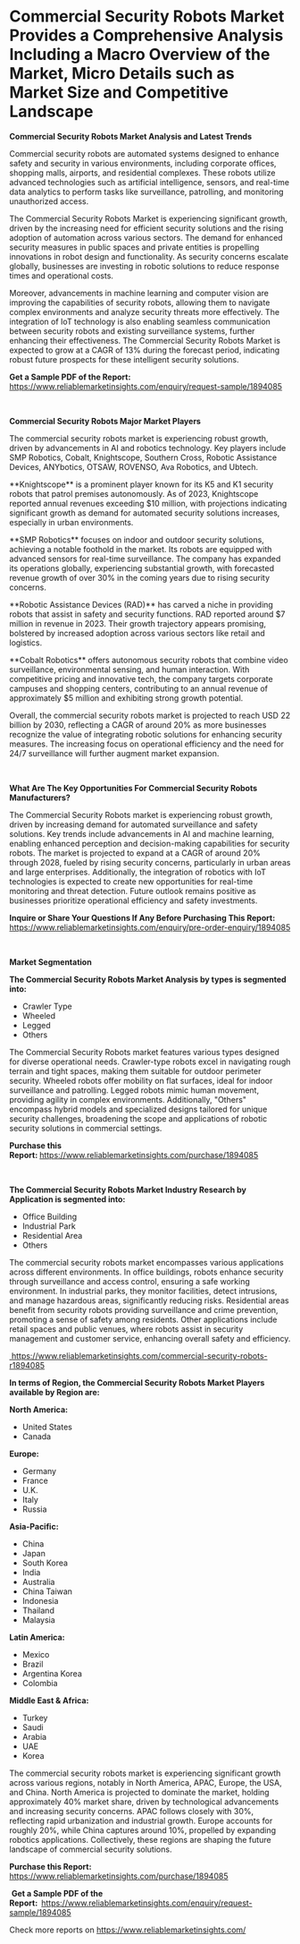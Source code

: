 <p><h1>Commercial Security Robots Market Provides a Comprehensive Analysis Including a Macro Overview of the Market, Micro Details such as Market Size and Competitive Landscape</h1></p><p><strong>Commercial Security Robots Market Analysis and Latest Trends</strong></p>
<p><p>Commercial security robots are automated systems designed to enhance safety and security in various environments, including corporate offices, shopping malls, airports, and residential complexes. These robots utilize advanced technologies such as artificial intelligence, sensors, and real-time data analytics to perform tasks like surveillance, patrolling, and monitoring unauthorized access.</p><p>The Commercial Security Robots Market is experiencing significant growth, driven by the increasing need for efficient security solutions and the rising adoption of automation across various sectors. The demand for enhanced security measures in public spaces and private entities is propelling innovations in robot design and functionality. As security concerns escalate globally, businesses are investing in robotic solutions to reduce response times and operational costs.</p><p>Moreover, advancements in machine learning and computer vision are improving the capabilities of security robots, allowing them to navigate complex environments and analyze security threats more effectively. The integration of IoT technology is also enabling seamless communication between security robots and existing surveillance systems, further enhancing their effectiveness. The Commercial Security Robots Market is expected to grow at a CAGR of 13% during the forecast period, indicating robust future prospects for these intelligent security solutions.</p></p>
<p><strong>Get a Sample PDF of the Report:&nbsp;</strong> <a href="https://www.reliablemarketinsights.com/enquiry/request-sample/1894085?utm_campaign=2187&utm_medium=2&utm_source=Github&utm_content=ia&utm_term=01032025&utm_id=commercial-security-robots">https://www.reliablemarketinsights.com/enquiry/request-sample/1894085</a></p>
<p>&nbsp;</p>
<p><strong>Commercial Security Robots Major Market Players</strong></p>
<p><p>The commercial security robots market is experiencing robust growth, driven by advancements in AI and robotics technology. Key players include SMP Robotics, Cobalt, Knightscope, Southern Cross, Robotic Assistance Devices, ANYbotics, OTSAW, ROVENSO, Ava Robotics, and Ubtech.</p><p>**Knightscope** is a prominent player known for its K5 and K1 security robots that patrol premises autonomously. As of 2023, Knightscope reported annual revenues exceeding $10 million, with projections indicating significant growth as demand for automated security solutions increases, especially in urban environments.</p><p>**SMP Robotics** focuses on indoor and outdoor security solutions, achieving a notable foothold in the market. Its robots are equipped with advanced sensors for real-time surveillance. The company has expanded its operations globally, experiencing substantial growth, with forecasted revenue growth of over 30% in the coming years due to rising security concerns.</p><p>**Robotic Assistance Devices (RAD)** has carved a niche in providing robots that assist in safety and security functions. RAD reported around $7 million in revenue in 2023. Their growth trajectory appears promising, bolstered by increased adoption across various sectors like retail and logistics.</p><p>**Cobalt Robotics** offers autonomous security robots that combine video surveillance, environmental sensing, and human interaction. With competitive pricing and innovative tech, the company targets corporate campuses and shopping centers, contributing to an annual revenue of approximately $5 million and exhibiting strong growth potential.</p><p>Overall, the commercial security robots market is projected to reach USD 22 billion by 2030, reflecting a CAGR of around 20% as more businesses recognize the value of integrating robotic solutions for enhancing security measures. The increasing focus on operational efficiency and the need for 24/7 surveillance will further augment market expansion.</p></p>
<p>&nbsp;</p>
<p><strong>What Are The Key Opportunities For Commercial Security Robots Manufacturers?</strong></p>
<p><p>The Commercial Security Robots market is experiencing robust growth, driven by increasing demand for automated surveillance and safety solutions. Key trends include advancements in AI and machine learning, enabling enhanced perception and decision-making capabilities for security robots. The market is projected to expand at a CAGR of around 20% through 2028, fueled by rising security concerns, particularly in urban areas and large enterprises. Additionally, the integration of robotics with IoT technologies is expected to create new opportunities for real-time monitoring and threat detection. Future outlook remains positive as businesses prioritize operational efficiency and safety investments.</p></p>
<p><strong>Inquire or Share Your Questions If Any Before Purchasing This Report:</strong> <a href="https://www.reliablemarketinsights.com/enquiry/pre-order-enquiry/1894085?utm_campaign=2187&utm_medium=2&utm_source=Github&utm_content=ia&utm_term=01032025&utm_id=commercial-security-robots">https://www.reliablemarketinsights.com/enquiry/pre-order-enquiry/1894085</a></p>
<p>&nbsp;</p>
<p><strong>Market Segmentation</strong></p>
<p><strong>The Commercial Security Robots Market Analysis by types is segmented into:</strong></p>
<p><ul><li>Crawler Type</li><li>Wheeled</li><li>Legged</li><li>Others</li></ul></p>
<p><p>The Commercial Security Robots market features various types designed for diverse operational needs. Crawler-type robots excel in navigating rough terrain and tight spaces, making them suitable for outdoor perimeter security. Wheeled robots offer mobility on flat surfaces, ideal for indoor surveillance and patrolling. Legged robots mimic human movement, providing agility in complex environments. Additionally, "Others" encompass hybrid models and specialized designs tailored for unique security challenges, broadening the scope and applications of robotic security solutions in commercial settings.</p></p>
<p><strong>Purchase this Report:&nbsp;</strong><a href="https://www.reliablemarketinsights.com/purchase/1894085?utm_campaign=2187&utm_medium=2&utm_source=Github&utm_content=ia&utm_term=01032025&utm_id=commercial-security-robots">https://www.reliablemarketinsights.com/purchase/1894085</a></p>
<p>&nbsp;</p>
<p><strong>The Commercial Security Robots Market Industry Research by Application is segmented into:</strong></p>
<p><ul><li>Office Building</li><li>Industrial Park</li><li>Residential Area</li><li>Others</li></ul></p>
<p><p>The commercial security robots market encompasses various applications across different environments. In office buildings, robots enhance security through surveillance and access control, ensuring a safe working environment. In industrial parks, they monitor facilities, detect intrusions, and manage hazardous areas, significantly reducing risks. Residential areas benefit from security robots providing surveillance and crime prevention, promoting a sense of safety among residents. Other applications include retail spaces and public venues, where robots assist in security management and customer service, enhancing overall safety and efficiency.</p></p>
<p><a href="https://www.reliablemarketinsights.com/commercial-security-robots-r1894085?utm_campaign=2187&utm_medium=2&utm_source=Github&utm_content=ia&utm_term=01032025&utm_id=commercial-security-robots">&nbsp;https://www.reliablemarketinsights.com/commercial-security-robots-r1894085</a></p>
<p><strong>In terms of Region, the Commercial Security Robots Market Players available by Region are:</strong></p>
<p>
    <p> <strong> North America: </strong>
        <ul>
            <li>United States</li>
            <li>Canada</li>
        </ul>
        </p> 
    <p> <strong> Europe: </strong>
        <ul>
            <li>Germany</li>
            <li>France</li>
            <li>U.K.</li>
            <li>Italy</li>
            <li>Russia</li>
        </ul>
        </p> 
    <p> <strong> Asia-Pacific: </strong>
        <ul>
            <li>China</li>
            <li>Japan</li>
            <li>South Korea</li>
            <li>India</li>
            <li>Australia</li>
            <li>China Taiwan</li>
            <li>Indonesia</li>
            <li>Thailand</li>
            <li>Malaysia</li>
        </ul>
        </p> 
    <p> <strong> Latin America: </strong>
        <ul>
            <li>Mexico</li>
            <li>Brazil</li>
            <li>Argentina Korea</li>
            <li>Colombia</li>
        </ul>
        </p> 
    <p> <strong> Middle East & Africa: </strong>
        <ul>
            <li>Turkey</li>
            <li>Saudi</li>
            <li>Arabia</li>
            <li>UAE</li>
            <li>Korea</li>
        </ul>
    </p>
    </p>
<p><p>The commercial security robots market is experiencing significant growth across various regions, notably in North America, APAC, Europe, the USA, and China. North America is projected to dominate the market, holding approximately 40% market share, driven by technological advancements and increasing security concerns. APAC follows closely with 30%, reflecting rapid urbanization and industrial growth. Europe accounts for roughly 20%, while China captures around 10%, propelled by expanding robotics applications. Collectively, these regions are shaping the future landscape of commercial security solutions.</p></p>
<p><strong>Purchase this Report: </strong><a href="https://www.reliablemarketinsights.com/purchase/1894085?utm_campaign=2187&utm_medium=2&utm_source=Github&utm_content=ia&utm_term=01032025&utm_id=commercial-security-robots">https://www.reliablemarketinsights.com/purchase/1894085</a></p>
<p>&nbsp;<strong>Get a Sample PDF of the Report:&nbsp;&nbsp;</strong><a href="https://www.reliablemarketinsights.com/enquiry/request-sample/1894085?utm_campaign=2187&utm_medium=2&utm_source=Github&utm_content=ia&utm_term=01032025&utm_id=commercial-security-robots">https://www.reliablemarketinsights.com/enquiry/request-sample/1894085</a></p>
<p><strong></strong></p>
<p>Check more reports on <a href="https://www.reliablemarketinsights.com/?utm_campaign=2187&utm_medium=2&utm_source=Github&utm_content=ia&utm_term=01032025&utm_id=commercial-security-robots">https://www.reliablemarketinsights.com/</a></p>